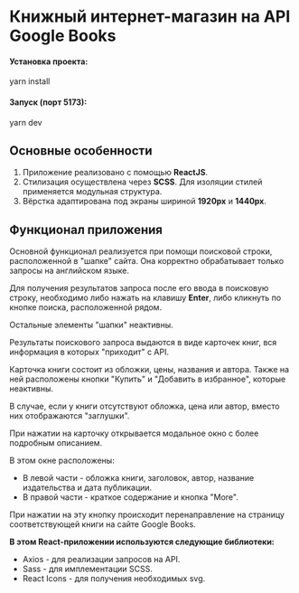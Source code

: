 # Книжный интернет-магазин на API Google Books

#### Установка проекта:
yarn install

#### Запуск (порт 5173):
yarn dev

## Основные особенности

<ol>
    <li>Приложение реализовано с помощью <b>ReactJS</b>.</li>
    <li>Стилизация осуществлена через <b>SCSS</b>. Для изоляции стилей применяется модульная структура.</li>
    <li>Вёрстка адаптирована под экраны шириной <b>1920px</b> и <b>1440px</b>.</li>
</ol>

## Функционал приложения

<p>Основной функционал реализуется при помощи поисковой строки, расположенной в "шапке" сайта. Она корректно обрабатывает только запросы на английском языке.</p>
<p>Для получения результатов запроса после его ввода в поисковую строку, необходимо либо нажать на клавишу <b>Enter</b>, либо кликнуть по кнопке поиска, расположенной рядом.</p>
<p>Остальные элементы "шапки" неактивны.</p>
<p>Результаты поискового запроса выдаются в виде карточек книг, вся информация в которых "приходит" с API.</p>
<p>Карточка книги состоит из обложки, цены, названия и автора. Также на ней расположены кнопки "Купить" и "Добавить в избранное", которые неактивны.</p>
<p>В случае, если у книги отсутствуют обложка, цена или автор, вместо них отображаются "заглушки".</p>
<p>При нажатии на карточку открывается модальное окно с более подробным описанием.</p>
<p>В этом окне расположены:</p>
<ul>
    <li>В левой части - обложка книги, заголовок, автор, название издательства и дата публикации.</li>
    <li>В правой части - краткое содержание и кнопка "More".</li>
</ul>
<p>При нажатии на эту кнопку происходит перенаправление на страницу соответствующей книги на сайте Google Books.</p>

<p><strong>В этом React-приложении используются следующие библиотеки:</strong></p>
<ul>
    <li>Axios - для реализации запросов на API.</li>
    <li>Sass - для имплементации SCSS.</li>
    <li>React Icons - для получения необходимых svg.</li>
</ul>